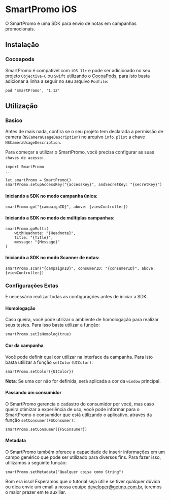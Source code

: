 # SmartPromo iOS
O SmartPromo é uma SDK para envio de notas em campanhas promocionais.

## Instalação
### Cocoapods
SmartPromo é compatível com `iOS 11+` e pode ser adicionado no seu projeto `Objective-C` ou `Swift` utilizando o  [CocoaPods](https://cocoapods.org), para isto basta adicionar a linha a seguir no seu arquivo `Podfile`:

    pod 'SmartPromo', '1.12'

## Utilização
### Basico
Antes de mais nada, confira se o seu projeto tem declarada a permissão de camera (`NSCameraUsageDescription`) no arquivo `info.plist` a chave `NSCameraUsageDescription`.


Para começar a utilizar o SmartPromo, você precisa configurar as suas `chaves de acesso`:

    import SmartPromo
    ...

    let smartPromo = SmartPromo()
    smartPromo.setupAccessKey("{accessKey}", andSecretKey: "{secretKey}")

#### Iniciando a SDK no modo campanha única:
    smartPromo.go("{campaignID}", above: {viewController})


#### Iniciando a SDK no modo de múltiplas campanhas:
    smartPromo.goMulti(
        withHeadnote: "{Headnote}",
        title: "{Title}",
        message: "{Message}"
    )


#### Iniciando a SDK no modo Scanner de notas:
    smartPromo.scan("{campaignID}", consumerID: "{consumerID}", above: {viewController})
    

### Configurações Extas
É necessário realizar todas as configurações antes de iniciar a SDK.

#### Homologação
Caso queira, você pode utilizar o ambiente de homologação para realizar seus testes. Para isso basta utilizar a função:

    smartPromo.setIsHomolog(true)

#### Cor da campanha
Você pode definir qual cor utilizar na interface da campanha. Para isto basta utilizar a função `setColor(UIColor)`:

    smartPromo.setColor({UIColor})
    
**Nota**: Se uma cor não for definida, será aplicada a cor da `window` principal.
  
#### Passando um consumidor
O SmartPromo gerencia o cadastro do consumidor por você, mas caso queira otimizar a experiência de uso, você pode informar para o SmartPromo o consumidor que está utilizando o aplicativo, através da função `setConsumer(FSConsumer)`: 

    smartPromo.setConsumer({FSConsumer})

#### Metadata
O SmartPromo também oferece a capacidade de inserir informações em um campo genérico que pode ser utilizado para diversos fins. Para fazer isso, utilizamos a seguinte função:
    
    smartPromo.setMetadata("Qualquer coisa como String")


    
Bom era isso! Esperamos que o tutorial seja útil e se tiver qualquer dúvida ou dica envie um email a nossa equipe developer@getmo.com.br, teremos o maior prazer em te auxiliar.
